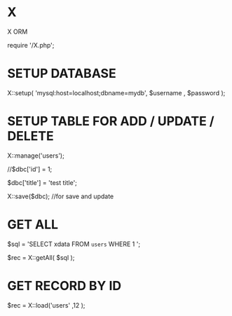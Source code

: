 # X
X ORM

require '/X.php';

# SETUP DATABASE
X::setup( 'mysql:host=localhost;dbname=mydb',  $username ,  $password  );

# SETUP TABLE FOR ADD / UPDATE / DELETE
X::manage('users'); 

//$dbc['id'] = 1;

$dbc['title'] = 'test title';

X::save($dbc); //for save and update


# GET ALL 
$sql = 'SELECT xdata FROM `users` WHERE 1 ';

$rec = X::getAll( $sql );

# GET RECORD BY ID 
$rec = X::load('users' ,12 );
